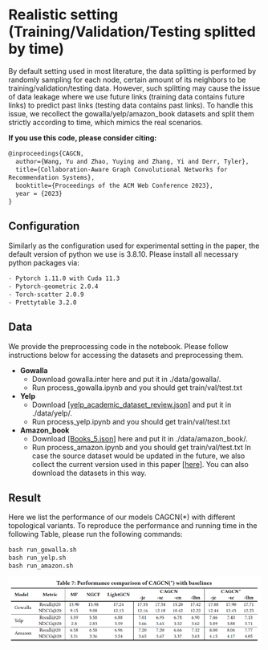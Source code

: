 # Realistic setting (Training/Validation/Testing splitted by time)
By default setting used in most literature, the data splitting is performed by randomly sampling for each node, certain amount of its neighbors to be training/validation/testing data. However, such splitting may cause the issue of data leakage where we use future links (training data contains future links) to predict past links (testing data contains past links). To handle this issue, we recollect the gowalla/yelp/amazon_book datasets and split them strictly according to time, which mimics the real scenarios.


**If you use this code, please consider citing:**
```linux
@inproceedings{CAGCN,
  author={Wang, Yu and Zhao, Yuying and Zhang, Yi and Derr, Tyler},
  title={Collaboration-Aware Graph Convolutional Networks for Recommendation Systems},
  booktitle={Proceedings of the ACM Web Conference 2023},
  year = {2023}
}
```

## Configuration
Similarly as the configuration used for experimental setting in the paper, the default version of python we use is 3.8.10. Please install all necessary python packages via:
```linux
- Pytorch 1.11.0 with Cuda 11.3
- Pytorch-geometric 2.0.4
- Torch-scatter 2.0.9
- Prettytable 3.2.0
```

## Data
We provide the preprocessing code in the notebook. Please follow instructions below for accessing the datasets and preprocessing them.
* **Gowalla**
  * Download gowalla.inter here and put it in ./data/gowalla/.
  * Run process_gowalla.ipynb and you should get train/val/test.txt
* **Yelp**
  * Download [[yelp_academic_dataset_review.json]](https://www.yelp.com/dataset/download) and put it in ./data/yelp/.
  * Run process_yelp.ipynb and you should get train/val/test.txt
* **Amazon_book**
  * Download [[Books_5.json]]() here and put it in ./data/amazon_book/.
  * Run process_amazon.ipynb and you should get train/val/test.txt
In case the source dataset would be updated in the future, we also collect the current version used in this paper [[here]](https://www.dropbox.com/scl/fo/r8f0mad1u8cif062k1cv2/h?dl=0&rlkey=o48sfqa2quuz3ilk4eh7h7p1o). You can also download the datasets in this way.



## Result
Here we list the performance of our models CAGCN(*) with different topological variants. To reproduce the performance and running time in the following Table, please run the following commands:
```linux
bash run_gowalla.sh
bash run_yelp.sh
bash run_amazon.sh
```
![](./tab_res_realistic.png)
